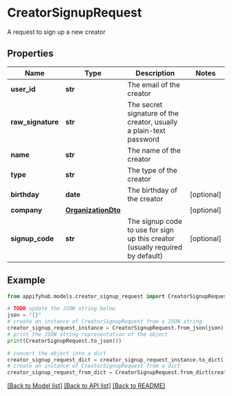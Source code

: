 # CreatorSignupRequest

A request to sign up a new creator

## Properties

Name | Type | Description | Notes
------------ | ------------- | ------------- | -------------
**user_id** | **str** | The email of the creator | 
**raw_signature** | **str** | The secret signature of the creator, usually a plain-text password | 
**name** | **str** | The name of the creator | 
**type** | **str** | The type of the creator | 
**birthday** | **date** | The birthday of the creator | [optional] 
**company** | [**OrganizationDto**](OrganizationDto.md) |  | [optional] 
**signup_code** | **str** | The signup code to use for sign up this creator (usually required by default) | [optional] 

## Example

```python
from appifyhub.models.creator_signup_request import CreatorSignupRequest

# TODO update the JSON string below
json = "{}"
# create an instance of CreatorSignupRequest from a JSON string
creator_signup_request_instance = CreatorSignupRequest.from_json(json)
# print the JSON string representation of the object
print(CreatorSignupRequest.to_json())

# convert the object into a dict
creator_signup_request_dict = creator_signup_request_instance.to_dict()
# create an instance of CreatorSignupRequest from a dict
creator_signup_request_from_dict = CreatorSignupRequest.from_dict(creator_signup_request_dict)
```
[[Back to Model list]](../README.md#documentation-for-models) [[Back to API list]](../README.md#documentation-for-api-endpoints) [[Back to README]](../README.md)


